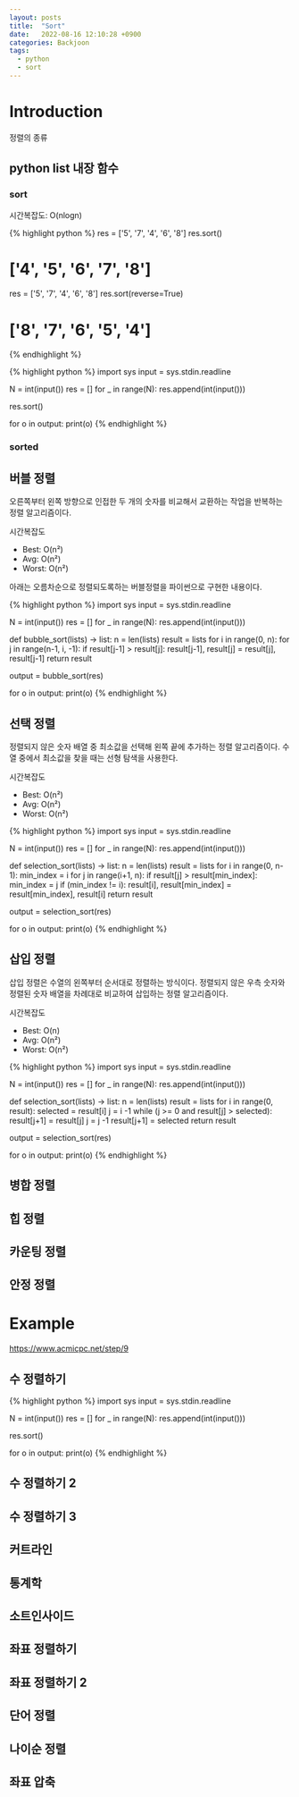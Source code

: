 ```yaml
---
layout: posts
title:  "Sort"
date:   2022-08-16 12:10:28 +0900
categories: Backjoon
tags:
  - python
  - sort
---
```


# Introduction

정렬의 종류

## python list 내장 함수

### sort
시간복잡도: O(nlogn)

{% highlight python %}
res = ['5', '7', '4', '6', '8']
res.sort()
# ['4', '5', '6', '7', '8']

res = ['5', '7', '4', '6', '8']
res.sort(reverse=True)
# ['8', '7', '6', '5', '4']
{% endhighlight %}

{% highlight python %}
import sys
input = sys.stdin.readline

N = int(input())
res = []
for _ in range(N):
    res.append(int(input()))

res.sort()

for o in output:
    print(o)
{% endhighlight %}

### sorted

## 버블 정렬

오른쪽부터 왼쪽 방향으로 인접한 두 개의 숫자를 비교해서 교환하는 작업을 반복하는 정렬 알고리즘이다.

시간복잡도
* Best: O(n²)
* Avg: O(n²)
* Worst: O(n²)

아래는 오름차순으로 정렬되도록하는 버블정렬을 파이썬으로 구현한 내용이다.

{% highlight python %}
import sys
input = sys.stdin.readline

N = int(input())
res = []
for _ in range(N):
    res.append(int(input()))

def bubble_sort(lists) -> list:
  n = len(lists)
  result = lists
  for i in range(0, n):
    for j in range(n-1, i, -1):
      if result[j-1] > result[j]:
        result[j-1], result[j] = result[j], result[j-1]
  return result

output = bubble_sort(res)

for o in output:
    print(o)
{% endhighlight %}

## 선택 정렬

정렬되지 않은 숫자 배열 중 최소값을 선택해 왼쪽 끝에 추가하는 정렬 알고리즘이다.
수열 중에서 최소값을 찾을 때는 선형 탐색을 사용한다.

시간복잡도
* Best: O(n²)
* Avg: O(n²)
* Worst: O(n²)

{% highlight python %}
import sys
input = sys.stdin.readline

N = int(input())
res = []
for _ in range(N):
    res.append(int(input()))

def selection_sort(lists) -> list:
    n = len(lists)
    result = lists
    for i in range(0, n-1):
        min_index = i
        for j in range(i+1, n):
            if result[j] > result[min_index]:
                min_index = j
        if (min_index != i):
            result[i], result[min_index] = result[min_index], result[i]
    return result

output = selection_sort(res)

for o in output:
    print(o)
{% endhighlight %}

## 삽입 정렬

삽입 정렬은 수열의 왼쪽부터 순서대로 정렬하는 방식이다.
정렬되지 않은 우측 숫자와 정렬된 숫자 배열을 차례대로 비교하여 삽입하는 정렬 알고리즘이다.

시간복잡도
* Best: O(n)
* Avg: O(n²)
* Worst: O(n²)

{% highlight python %}
import sys
input = sys.stdin.readline

N = int(input())
res = []
for _ in range(N):
    res.append(int(input()))

def selection_sort(lists) -> list:
    n = len(lists)
    result = lists
    for i in range(0, result):
        selected = result[i]
        j = i -1
        while (j >= 0 and result[j] > selected):
            result[j+1] = result[j]
            j = j -1
        result[j+1] = selected
    return result

output = selection_sort(res)

for o in output:
    print(o)
{% endhighlight %}

## 병합 정렬
## 힙 정렬
## 카운팅 정렬
## 안정 정렬

# Example
https://www.acmicpc.net/step/9

## 수 정렬하기

{% highlight python %}
import sys
input = sys.stdin.readline

N = int(input())
res = []
for _ in range(N):
    res.append(int(input()))

res.sort()

for o in output:
    print(o)
{% endhighlight %}

## 수 정렬하기 2

## 수 정렬하기 3

## 커트라인

## 통계학

## 소트인사이드

## 좌표 정렬하기

## 좌표 정렬하기 2

## 단어 정렬

## 나이순 정렬

## 좌표 압축
